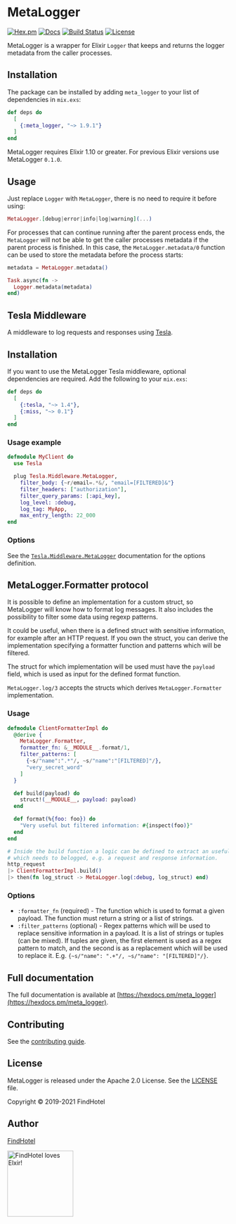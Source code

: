 # MetaLogger

[![Hex.pm](https://img.shields.io/hexpm/v/meta_logger.svg)](https://hex.pm/packages/meta_logger)
[![Docs](https://img.shields.io/badge/hex-docs-542581.svg)](https://hexdocs.pm/meta_logger)
[![Build Status](https://github.com/FindHotel/meta_logger/workflows/build/badge.svg?branch=master)](https://github.com/FindHotel/meta_logger/actions?query=branch%3Amaster)
[![License](https://img.shields.io/hexpm/l/meta_logger.svg)](https://github.com/FindHotel/meta_logger/blob/master/LICENSE)

MetaLogger is a wrapper for Elixir `Logger` that keeps and returns the logger metadata from the
caller processes.

## Installation

The package can be installed by adding `meta_logger` to your list of dependencies in `mix.exs`:

```elixir
def deps do
  [
    {:meta_logger, "~> 1.9.1"}
  ]
end
```

MetaLogger requires Elixir 1.10 or greater. For previous Elixir versions use MetaLogger `0.1.0`.

## Usage

Just replace `Logger` with `MetaLogger`, there is no need to require it before using:

```elixir
MetaLogger.[debug|error|info|log|warning](...)
```

For processes that can continue running after the parent process ends, the `MetaLogger` will not
be able to get the caller processes metadata if the parent process is finished. In this case, the
`MetaLogger.metadata/0` function can be used to store the metadata before the process starts:

```elixir
metadata = MetaLogger.metadata()

Task.async(fn ->
  Logger.metadata(metadata)
end)
```

## Tesla Middleware

A middleware to log requests and responses using [Tesla](https://hexdocs.pm/tesla).

## Installation

If you want to use the MetaLogger Tesla middleware, optional dependencies are required. Add the
following to your `mix.exs`:

```elixir
def deps do
  [
    {:tesla, "~> 1.4"},
    {:miss, "~> 0.1"}
  ]
end
```

### Usage example

```elixir
defmodule MyClient do
  use Tesla

  plug Tesla.Middleware.MetaLogger,
    filter_body: {~r/email=.*&/, "email=[FILTERED]&"}
    filter_headers: ["authorization"],
    filter_query_params: [:api_key],
    log_level: :debug,
    log_tag: MyApp,
    max_entry_length: 22_000
end
```

### Options

See the [`Tesla.Middleware.MetaLogger`](https://hexdocs.pm/meta_logger/Tesla.Middleware.MetaLogger.html)
documentation for the options definition.

## MetaLogger.Formatter protocol

It is possible to define an implementation for a custom struct, so MetaLogger will know how to
format log messages. It also includes the possibility to filter some data using regexp patterns.

It could be useful, when there is a defined struct with sensitive information, for example after
an HTTP request. If you own the struct, you can derive the implementation specifying a formatter
function and patterns which will be filtered.

The struct for which implementation will be used must have the `payload` field, which is used as
input for the defined format function.

`MetaLogger.log/3` accepts the structs which derives `MetaLogger.Formatter` implementation.

### Usage

```elixir
defmodule ClientFormatterImpl do
  @derive {
    MetaLogger.Formatter,
    formatter_fn: &__MODULE__.format/1,
    filter_patterns: [
      {~s/"name":".*"/, ~s/"name":"[FILTERED]"/},
      "very_secret_word"
    ]
  }

  def build(payload) do
    struct!(__MODULE__, payload: payload)
  end

  def format(%{foo: foo}) do
    "Very useful but filtered information: #{inspect(foo)}"
  end
end

# Inside the build function a logic can be defined to extract an useful payload
# which needs to belogged, e.g. a request and response information.
http_request
|> ClientFormatterImpl.build()
|> then(fn log_struct -> MetaLogger.log(:debug, log_struct) end)
```

### Options

- `:formatter_fn` (required) - The function which is used to format a given payload. The function
  must return a string or a list of strings.
- `:filter_patterns` (optional) - Regex patterns which will be used to replace sensitive
  information in a payload. It is a list of strings or tuples (can be mixed). If tuples are given,
  the first element is used as a regex pattern to match, and the second is as a replacement which
  will be used to replace it. E.g. `{~s/"name": ".+"/, ~s/"name": "[FILTERED]"/}`.

## Full documentation

The full documentation is available at [https://hexdocs.pm/meta_logger](https://hexdocs.pm/meta_logger).

## Contributing

See the [contributing guide](https://github.com/FindHotel/meta_logger/blob/master/CONTRIBUTING.md).

## License

MetaLogger is released under the Apache 2.0 License. See the
[LICENSE](https://github.com/FindHotel/meta_logger/blob/master/LICENSE) file.

Copyright © 2019-2021 FindHotel

## Author

[FindHotel](https://github.com/FindHotel)

<a href="https://careers.findhotel.net" title="FindHotel Careers" target="_blank"><img height="150" src="https://raw.githubusercontent.com/FindHotel/meta_logger/master/assets/fh-loves-elixir-holo.png" alt="FindHotel loves Elxir!"></a>
